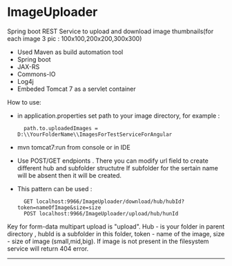 ImageUploader
===========

Spring boot REST Service to upload and download image thumbnails(for each image 3 pic : 100x100,200x200,300x300)
- Used Maven as build automation tool
- Spring boot
- JAX-RS
- Commons-IO
- Log4j
- Embeded Tomcat 7 as a servlet container

How to use:
- in application.properties set path to  your image directory, for example :

        path.to.uploadedImages = D:\\YourFolderName\\ImagesForTestServiceForAngular
- mvn tomcat7:run from console or in IDE
- Use POST/GET endpionts . There you can modify url field to create different hub and subfolder structutre
If subfolder for the sertain name will be absent then it will be created.

- This pattern can be used :
  

        GET localhost:9966/ImageUploader/download/hub/hubId?token=nameOfImage&size=size
        POST localhost:9966/ImageUploader/upload/hub/hunId

Key for form-data multipart upload is "upload". Hub - is your folder in parent directory , hubId is a subfolder in this folder, token - name of the image, size - size of image (small,mid,big). If image is not present in the filesystem service will return 404 error.


-----------------------------------------------------------------
